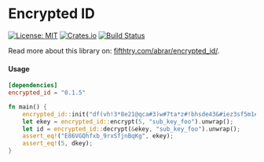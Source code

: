# Encrypted ID

[![License: MIT](https://img.shields.io/badge/License-MIT-blue.svg)](https://opensource.org/licenses/MIT)
[![Crates.io](https://img.shields.io/crates/v/encrypted_id)](https://crates.io/crates/encrypted_id)
[![Build Status](https://travis-ci.org/AbrarNitk/encrypted_id.svg?branch=master)](https://travis-ci.org/AbrarNitk/encrypted_id)

Read more about this library on: [fifthtry.com/abrar/encrypted_id/](https://www.fifthtry.com/abrar/encrypted_id/).

#### Usage

```toml
[dependencies]
encrypted_id = "0.1.5"
```

```rust
fn main() {
    encrypted_id::init("df(vh!3*8e21@qca#3)w#7ta*z#!bhsde43&#iez3sf5m1#h6l");
    let ekey = encrypted_id::encrypt(5, "sub_key_foo").unwrap();
    let id = encrypted_id::decrypt(&ekey, "sub_key_foo").unwrap();
    assert_eq!("E86VGQhfxb_9rxSfjnBqKg", ekey);
    assert_eq!(5, dkey);
}
```
